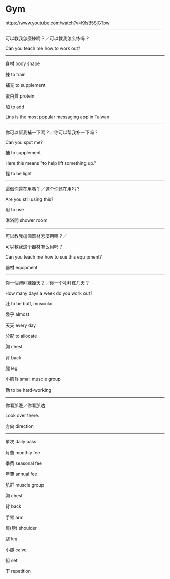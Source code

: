 # Gym

https://www.youtube.com/watch?v=KfsB5SjGTpw

---
可以教我怎麼練嗎？／可以教我怎么练吗？

Can you teach me how to work out?

---

身材 body shape

練 to train

補充 to supplement

蛋白質 protein

加 to add

Lins is the most popular messaging app in Taiwan

---

你可以幫我補一下嗎？／你可以帮我补一下吗？

Can you spot me?

補 to supplement

Here this means "to help lift something up."

輕 to be light

---

這個你還在用嗎？／这个你还在用吗？

Are you still using this?

用 to use

淋浴間 shower room

---

可以教我這個器材怎麼用嗎？／

可以教我这个器材怎么用吗？

Can you teach me how to sue this equipment?

器材 equipment

---

你一個禮拜練幾天？／你一个礼拜练几天？

How many days a week do you work out?

壯 to be buff, muscular

幾乎 almost

天天 every day

分配 to allocate

胸 chest

背 back

腿 leg

小肌群 small muscle group

勤 to be hard-working

---

你看那邊／你看那边

Look over there.

方向 direction

---

單次 daily pass

月費 monthly fee

季費 seasonal fee

年費 annual fee

肌群 muscle group

胸 chest

背 back

手臂 arm

肩(膀) shoulder

腿 leg

小腿 calve

組 set

下 repetition
